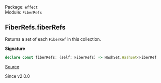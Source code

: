Package: `effect`<br />
Module: `FiberRefs`<br />

## FiberRefs.fiberRefs

Returns a set of each `FiberRef` in this collection.

**Signature**

```ts
declare const fiberRefs: (self: FiberRefs) => HashSet.HashSet<FiberRef.FiberRef<any>>
```

[Source](https://github.com/Effect-TS/effect/tree/main/packages/effect/src/FiberRefs.ts#L60)

Since v2.0.0